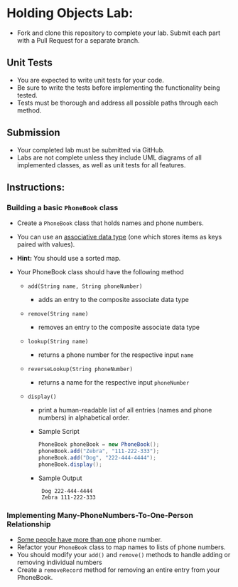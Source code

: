 # Holding Objects Lab:

* Fork and clone this repository to complete your lab. Submit each part with a Pull Request for a separate branch.

## Unit Tests

* You are expected to write unit tests for your code.
* Be sure to write the tests before implementing the functionality being tested.
* Tests must be thorough and address all possible paths through each method.

## Submission

* Your completed lab must be submitted via GitHub.
* Labs are not complete unless they include UML diagrams of all implemented classes, as well as unit tests for all features.

## Instructions:

### Building a basic `PhoneBook` class

* Create a `PhoneBook` class that holds names and phone numbers.
* You can use an [associative data type](https://en.wikipedia.org/wiki/Associative_array) (one which stores items as keys paired with values).
* **Hint:** You should use a sorted map.

* Your PhoneBook class should have the following method

	* `add(String name, String phoneNumber)`
		* adds an entry to the composite associate data type
	* `remove(String name)`
		* removes an entry to the composite associate data type
	* `lookup(String name)`
		* returns a phone number for the respective input `name`

	* `reverseLookup(String phoneNumber)`
		* returns a name for the respective input `phoneNumber`
	* `display()`
		* print a human-readable list of all entries (names and phone numbers) in alphabetical order.

	   * Sample Script
	
		   ```java
		   PhoneBook phoneBook = new PhoneBook();
		   phoneBook.add("Zebra", "111-222-333");
		   phoneBook.add("Dog", "222-444-4444");
		   phoneBook.display(); 
		   ```
	
	   * Sample Output
	
		   ```
			Dog 222-444-4444
			Zebra 111-222-333
		   ```
      

### Implementing Many-PhoneNumbers-To-One-Person Relationship

* [Some people have more than one](https://en.wikipedia.org/wiki/One-to-many_(data_model)) phone number.
* Refactor your `PhoneBook` class to map names to lists of phone numbers.
* You should modify your `add()` and `remove()` methods to handle adding or removing individual numbers
* Create a `removeRecord` method for removing an entire entry from your PhoneBook.
